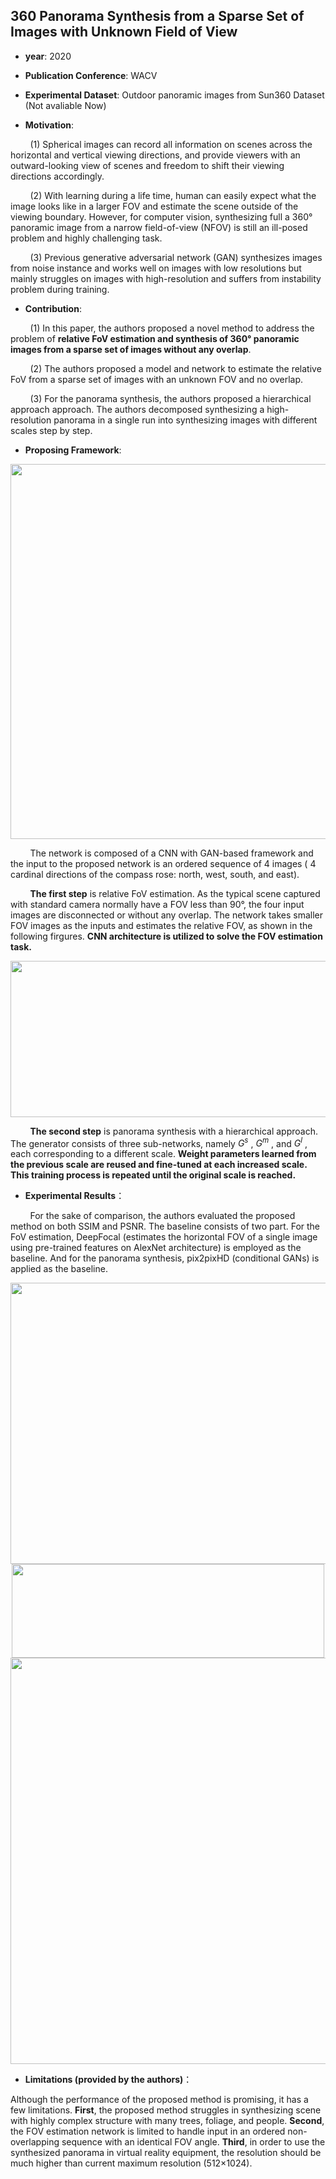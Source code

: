 ## 360 Panorama Synthesis from a Sparse Set of Images with Unknown Field of View

- **year**: 2020

- **Publication Conference**: WACV

- **Experimental Dataset**:  Outdoor panoramic images from Sun360 Dataset (Not avaliable Now)

- **Motivation**:

&nbsp; &nbsp; &nbsp; &nbsp; (1) Spherical images can record all information on scenes across the horizontal and vertical viewing directions, and provide viewers with an outward-looking view of scenes and freedom to shift their viewing directions accordingly.

&nbsp; &nbsp; &nbsp; &nbsp; (2) With learning during a life time, human can easily expect what the image looks like in a larger FOV and estimate the scene outside of the viewing boundary. However, for computer vision, synthesizing full a 360&deg; panoramic image from a narrow field-of-view (NFOV) is still an ill-posed problem and highly challenging task.

&nbsp; &nbsp; &nbsp; &nbsp; (3) Previous generative adversarial network (GAN) synthesizes images from noise instance and works well on images with low resolutions but mainly struggles on images with high-resolution and suffers from instability problem during training. 

- **Contribution**:

&nbsp; &nbsp; &nbsp; &nbsp; (1)  In this paper, the authors proposed a novel method to address the problem of **relative FoV estimation and synthesis of 360&deg;  panoramic images from a sparse set of images without any overlap**.

&nbsp; &nbsp; &nbsp; &nbsp; (2)  The authors proposed a model and network to estimate the relative FoV from a sparse set of images with an unknown FOV and no overlap. 

&nbsp; &nbsp; &nbsp; &nbsp; (3) For the panorama synthesis, the authors proposed a hierarchical approach approach.  The authors decomposed synthesizing a high-resolution panorama in a single run into synthesizing images with different scales step by step.

- **Proposing Framework**:
<div align=center>
<img src="https://github.com/VLISLAB/360-DL-Survey/blob/main/Images/Task/Image&Video Manipulation/360 panorama synthesis with multi-scale.png" width="800" height="600">
</div>

&nbsp; &nbsp; &nbsp; &nbsp; The network is composed of a CNN with GAN-based framework and the input to the proposed network is an ordered sequence of 4 images ( 4 cardinal directions of the compass rose: north, west, south, and east). 


&nbsp; &nbsp; &nbsp; &nbsp; **The first step** is relative FoV estimation. As the typical scene captured with standard camera normally have a FOV less than 90&deg;, the four input images are disconnected or without any overlap. The network takes smaller FOV images as the inputs and estimates the relative FOV, as shown in the following firgures. **CNN architecture is utilized to solve the FOV estimation task.**

<div align=center>
<img src="https://github.com/VLISLAB/360-DL-Survey/blob/eacf7e77b53b1e5004fef5ea8f75b9427130f69b/Images/Task/Image&Video%20Manipulation/360%20panorama%20synthesis%20with%20multi-scale%20fov.png" width="700" height="250">
</div>

&nbsp; &nbsp; &nbsp; &nbsp; **The second step** is panorama synthesis with a hierarchical approach. The generator consists of three sub-networks, namely $G^s$ , $G^m$ , and $G^l$ , each corresponding to a different scale.  **Weight parameters learned from the previous scale are reused and fine-tuned at each increased scale. This training process is repeated until the original scale is reached.**

- **Experimental Results**：

&nbsp; &nbsp; &nbsp; &nbsp; For the sake of comparison, the authors evaluated the proposed method on both SSIM and PSNR. The baseline consists of two part. For the FoV estimation, DeepFocal (estimates the horizontal FOV of a single image using pre-trained features on AlexNet architecture) is employed as the baseline. And for the panorama synthesis,  pix2pixHD (conditional GANs) is applied as the baseline.

<div align=center>
<img src="https://github.com/VLISLAB/360-DL-Survey/blob/main/Images/Task/Image&Video Manipulation/360 panorama synthesis with multi-scale result1.png" width="800" height="450">
</div>

<div align=center>
<img src="https://github.com/VLISLAB/360-DL-Survey/blob/main/Images/Task/Image&Video Manipulation/360 panorama synthesis with multi-scale result2.png" width="500" height="150">
</div>

<div align=center>
<img src="https://github.com/VLISLAB/360-DL-Survey/blob/main/Images/Task/Image&Video Manipulation/360 panorama synthesis with multi-scale result3.png" width="800" height="650">
</div>

- **Limitations (provided by the authors)**：

Although the performance of the proposed method is promising, it has a few limitations. **First**, the proposed method struggles in synthesizing scene with highly complex structure with many trees, foliage, and people. **Second**, the FOV estimation network is limited to handle input in an ordered non-overlapping sequence with an identical FOV angle. **Third**, in order to use the synthesized panorama in virtual reality equipment, the resolution should be much higher than current maximum resolution (512×1024).
